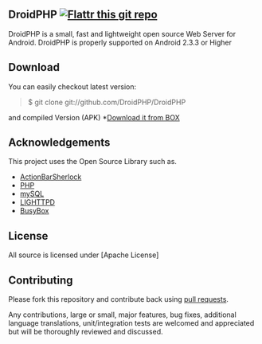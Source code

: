 ## DroidPHP [![Flattr this git repo](http://api.flattr.com/button/flattr-badge-large.png)](https://flattr.com/submit/auto?user_id=Shushant&url=https://github.com/droidphp/droidphp&title=DroidPHP&language=&tags=github&category=software)

DroidPHP is a small, fast and lightweight open source Web Server for Android.
DroidPHP is properly supported on Android 2.3.3 or Higher 


## Download
You can easily checkout latest version:

> $ git clone git://github.com/DroidPHP/DroidPHP

and compiled Version (APK)
*[Download it from BOX](https://www.box.com/s/wt80026oy26k1xf4y5xv)
<br />


## Acknowledgements

This project uses the Open Source Library such as.

* [ActionBarSherlock](https://github.com/JakeWharton/ActionBarSherlock)
* [PHP](http://php.net)
* [mySQL](http://mysql.com)
* [LIGHTTPD](http://lighttpd.org/)
* [BusyBox](http://busybox.net)

## License
All source is licensed under [Apache License]

## Contributing


Please fork this repository and contribute back using
[pull requests](https://github.com/droidphp/droidphp/pulls).

Any contributions, large or small, major features, bug fixes, additional
language translations, unit/integration tests are welcomed and appreciated
but will be thoroughly reviewed and discussed.
